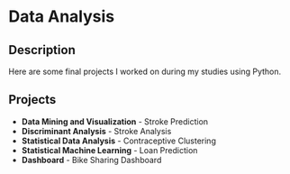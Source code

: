 # Data Analysis

## Description
Here are some final projects I worked on during my studies using Python.

## Projects
- **Data Mining and Visualization** - Stroke Prediction
- **Discriminant Analysis** - Stroke Analysis
- **Statistical Data Analysis** - Contraceptive Clustering
- **Statistical Machine Learning** - Loan Prediction
- **Dashboard** - Bike Sharing Dashboard
